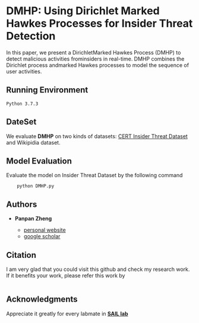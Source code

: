 # DMHP: Using Dirichlet Marked Hawkes Processes for Insider Threat Detection
In this paper, we present a DirichletMarked Hawkes Process (DMHP) to detect malicious activities frominsiders in real-time. DMHP combines the Dirichlet process andmarked Hawkes processes to model the sequence of user activities.


## Running Environment

```
Python 3.7.3
```

## DateSet

We evaluate **DMHP** on two kinds of datasets: [CERT Insider Threat Dataset](https://resources.sei.cmu.edu/library/asset-view.cfm?assetid=508099) and Wikipidia dataset.

## Model Evaluation

Evaluate the model on Insider Threat Dataset by the following command

```
    python DMHP.py
```

## Authors

* **Panpan Zheng** 

    - [personal website](https://sites.uark.edu/pzheng/)
    - [google scholar](https://scholar.google.com/citations?user=f2OLKMYAAAAJ&hl=en)

## Citation

I am very glad that you could visit this github and check my research work. If it benefits your work, please refer this work by
```
```

## Acknowledgments

Appreciate it greatly for every labmate in [**SAIL lab**](https://sail.uark.edu/)
